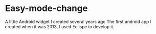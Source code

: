 # Easy-mode-change
A little Android widget I created several years ago
The first android app I created when it was 2013, I used Eclispe to develop it. 
